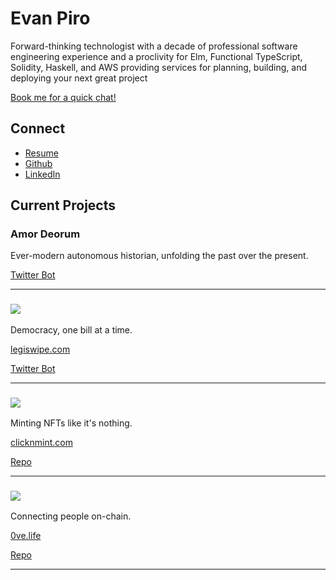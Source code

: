 # Evan Piro

Forward-thinking technologist with a decade of professional software engineering experience and a proclivity for Elm, Functional TypeScript, Solidity, Haskell, and AWS providing services for planning, building, and deploying your next great project

[Book me for a quick chat!](https://calendly.com/evanpiro)

## Connect
- [Resume](https://bafkreicrravsuugekm4lzgoalzitx5wg46pjj3zgbryia7pghf3cfehsgy.ipfs.nftstorage.link/)
- [Github](https://github.com/EvanPiro)
- [LinkedIn](https://www.linkedin.com/in/evan-piro-7688a8192/)

## Current Projects

### Amor Deorum

Ever-modern autonomous historian, unfolding the past over the present.

[Twitter Bot](https://twitter.com/AmorDeorum)

---

### [![](/legiswipe-logo.svg)](https://legiswipe.com/)

Democracy, one bill at a time.

[legiswipe.com](https://legiswipe.com/)

[Twitter Bot](https://twitter.com/legiswipe)

---

### [![](/clicknmint-logo.svg)](https://clicknmint.com/)

Minting NFTs like it's nothing.

[clicknmint.com](https://clicknmint.com/)

[Repo](https://github.com/EvanPiro/clicknmint.com)

---

### [![](/0ve-logo.svg)](https://0ve.life/)

Connecting people on-chain.

[0ve.life](https://0ve.life/)

[Repo](https://github.com/Evan-Piro-LLC/0ve)

---






